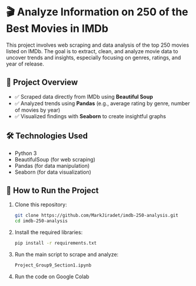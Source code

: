 # 🎬 Analyze Information on 250 of the Best Movies in IMDb

This project involves web scraping and data analysis of the top 250 movies listed on IMDb. The goal is to extract, clean, and analyze movie data to uncover trends and insights, especially focusing on genres, ratings, and year of release.

## 📌 Project Overview

- ✅ Scraped data directly from IMDb using **Beautiful Soup**
- ✅ Analyzed trends using **Pandas** (e.g., average rating by genre, number of movies by year)
- ✅ Visualized findings with **Seaborn** to create insightful graphs

## 🛠️ Technologies Used

- Python 3
- BeautifulSoup (for web scraping)
- Pandas (for data manipulation)
- Seaborn (for data visualization)

## 🚀 How to Run the Project

1. Clone this repository:
   ```bash
   git clone https://github.com/MarkJiradet/imdb-250-analysis.git
   cd imdb-250-analysis
   ```
2. Install the required libraries:
   ```bash
   pip install -r requirements.txt
   ```
3. Run the main script to scrape and analyze:
   ```bash
   Project_Group9_Section1.ipynb
   ```
4. Run the code on Google Colab

